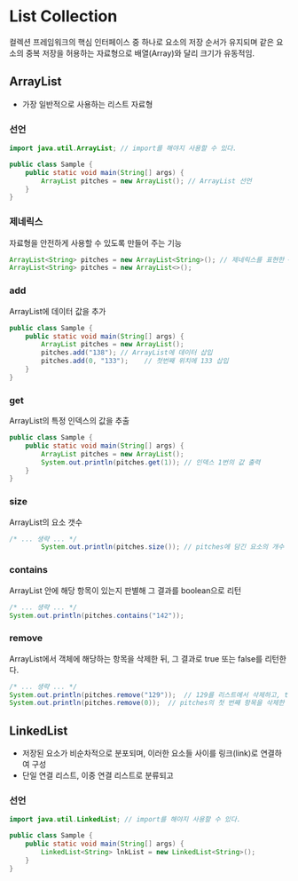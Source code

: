 # List Collection
컬렉션 프레임워크의 핵심 인터페이스 중 하나로 요소의 저장 순서가 유지되며 같은 요소의 중복 저장을 허용하는 자료형으로 배열(Array)와 달리 크기가 유동적임.
## ArrayList
- 가장 일반적으로 사용하는 리스트 자료형

### 선언
``` java
import java.util.ArrayList; // import를 해야지 사용할 수 있다.

public class Sample {
    public static void main(String[] args) {
        ArrayList pitches = new ArrayList(); // ArrayList 선언
    }
}
```

### 제네릭스
자료형을 안전하게 사용할 수 있도록 만들어 주는 기능
``` java
ArrayList<String> pitches = new ArrayList<String>(); // 제네릭스를 표현한 <String>은 ‘ArrayList에 담을 수 있는 자료형은 String뿐이다’라는 뜻이다
ArrayList<String> pitches = new ArrayList<>();
```

### add
ArrayList에 데이터 값을 추가
``` java
public class Sample {
    public static void main(String[] args) {
        ArrayList pitches = new ArrayList();
        pitches.add("138"); // ArrayList에 데이터 삽입
        pitches.add(0, "133");    // 첫번째 위치에 133 삽입
    }
}
```

### get
ArrayList의 특정 인덱스의 값을 추출
``` java
public class Sample {
    public static void main(String[] args) {
        ArrayList pitches = new ArrayList();
        System.out.println(pitches.get(1)); // 인덱스 1번의 값 출력
    }
}
```

### size
ArrayList의 요소 갯수
``` java
/* ... 생략 ... */
        System.out.println(pitches.size()); // pitches에 담긴 요소의 개수 출력
```

### contains
ArrayList 안에 해당 항목이 있는지 판별해 그 결과를 boolean으로 리턴
``` java
/* ... 생략 ... */
System.out.println(pitches.contains("142"));
```

### remove
ArrayList에서 객체에 해당하는 항목을 삭제한 뒤, 그 결과로 true 또는 false를 리턴한다.
``` java
/* ... 생략 ... */
System.out.println(pitches.remove("129"));  // 129를 리스트에서 삭제하고, true를 리턴한다.
System.out.println(pitches.remove(0));  // pitches의 첫 번째 항목을 삭제한 뒤 138을 리턴한다.
```

## LinkedList
- 저장된 요소가 비순차적으로 분포되며, 이러한 요소들 사이를 링크(link)로 연결하여 구성
- 단일 연결 리스트, 이중 연결 리스트로 분류되고 

### 선언
``` java
import java.util.LinkedList; // import를 해야지 사용할 수 있다.

public class Sample {
    public static void main(String[] args) {
        LinkedList<String> lnkList = new LinkedList<String>();
    }
}
```
